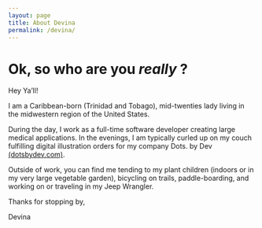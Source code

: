 ```yaml
---
layout: page
title: About Devina
permalink: /devina/
---
```

# Ok, so who are you *really* ? 


Hey Ya’ll! 

I am a Caribbean-born (Trinidad and Tobago), mid-twenties lady living in the midwestern region of the United States.

During the day, I work as a full-time software developer creating large medical applications. In the evenings, I am typically curled up on my couch fulfilling digital illustration orders for my company Dots. by Dev [(dotsbydev.com)](https://dotsbydev.com/).

Outside of work, you can find me tending to my plant children (indoors or in my very large vegetable garden), bicycling on trails, paddle-boarding, and working on or traveling in my Jeep Wrangler. 

Thanks for stopping by, 

Devina